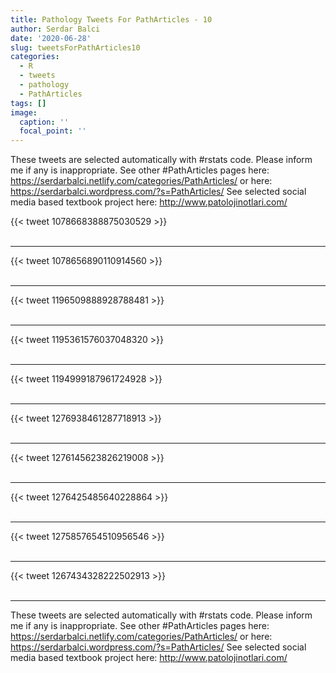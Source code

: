 ```yaml
---
title: Pathology Tweets For PathArticles - 10
author: Serdar Balci
date: '2020-06-28'
slug: tweetsForPathArticles10
categories:
  - R
  - tweets
  - pathology
  - PathArticles
tags: []
image:
  caption: ''
  focal_point: ''
---
```



These tweets are selected automatically with #rstats code. Please inform me if any is inappropriate.
See other #PathArticles pages here: https://serdarbalci.netlify.com/categories/PathArticles/  or here: https://serdarbalci.wordpress.com/?s=PathArticles/ 
See selected social media based textbook project here: http://www.patolojinotlari.com/

{{< tweet 1078668388875030529 >}}
<br>
<br>
<hr>
{{< tweet 1078656890110914560 >}}
<br>
<br>
<hr>
{{< tweet 1196509888928788481 >}}
<br>
<br>
<hr>
{{< tweet 1195361576037048320 >}}
<br>
<br>
<hr>
{{< tweet 1194999187961724928 >}}
<br>
<br>
<hr>
{{< tweet 1276938461287718913 >}}
<br>
<br>
<hr>
{{< tweet 1276145623826219008 >}}
<br>
<br>
<hr>
{{< tweet 1276425485640228864 >}}
<br>
<br>
<hr>
{{< tweet 1275857654510956546 >}}
<br>
<br>
<hr>
{{< tweet 1267434328222502913 >}}
<br>
<br>
<hr>


These tweets are selected automatically with #rstats code. Please inform me if any is inappropriate.
See other #PathArticles pages here: https://serdarbalci.netlify.com/categories/PathArticles/  or here: https://serdarbalci.wordpress.com/?s=PathArticles/ 
See selected social media based textbook project here: http://www.patolojinotlari.com/
